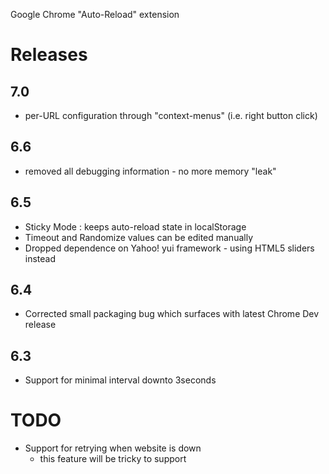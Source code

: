 Google Chrome "Auto-Reload" extension

Releases
========

7.0
---

* per-URL configuration through "context-menus" (i.e. right button click)

6.6
---

* removed all debugging information - no more memory "leak"

6.5
---

* Sticky Mode : keeps auto-reload state in localStorage
* Timeout and Randomize values can be edited manually
* Dropped dependence on Yahoo! yui framework - using HTML5 sliders instead  


6.4
---

* Corrected small packaging bug which surfaces with latest Chrome Dev release

6.3
---

* Support for minimal interval downto 3seconds


TODO
====

* Support for retrying when website is down
  * this feature will be tricky to support
